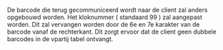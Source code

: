 De barcode die terug gecommuniceerd wordt naar de client zal anders opgebouwd worden. Het kloknummer ( standaard 99 ) zal aangepast worden. Dit zal vervangen worden door de 6e en 7e karakter van de barcode vanaf de rechterkant. Dit zorgt ervoor dat de client geen dubbele barcodes in de vpartij tabel ontvangt.